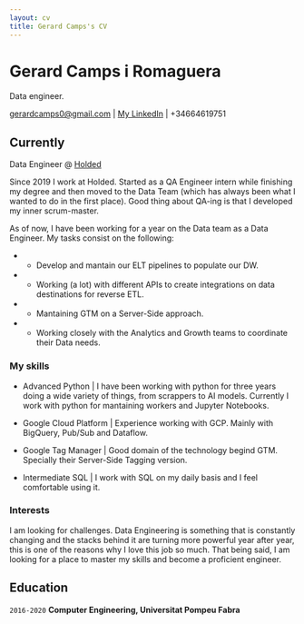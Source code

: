 ```yaml
---
layout: cv
title: Gerard Camps's CV
---
```

# Gerard Camps i Romaguera
Data engineer.

<div id="webaddress">
<a href="gerardcamps0@gmail.com">gerardcamps0@gmail.com</a> |
<a href="https://www.linkedin.com/in/gerard-camps-70b471185">My LinkedIn</a>
| +34664619751
</div>


## Currently

Data Engineer @ [Holded](https://www.linkedin.com/company/holded/)

Since 2019 I work at Holded. Started as a QA Engineer intern while finishing my degree and then moved to the Data Team (which has always been what I wanted to do in the first place). Good thing about QA-ing is that I developed my inner scrum-master. 

As of now, I have been working for a year on the Data team as a Data Engineer. My tasks consist on the following:
* - Develop and mantain our ELT pipelines to populate our DW.
* - Working (a lot) with different APIs to create integrations on data destinations for reverse ETL.
* - Mantaining GTM on a Server-Side approach. 
* - Working closely with the Analytics and Growth teams to coordinate their Data needs. 

### My skills

* Advanced Python | I have been working with python for three years doing a wide variety of things, from scrappers to AI models. Currently I work with python for mantaining workers and Jupyter Notebooks. 

* Google Cloud Platform | Experience working with GCP. Mainly with BigQuery, Pub/Sub and Dataflow.

* Google Tag Manager | Good domain of the technology begind GTM. Specially their Server-Side Tagging version.

* Intermediate SQL | I work with SQL on my daily basis and I feel comfortable using it. 


### Interests

I am looking for challenges. Data Engineering is something that is constantly changing and the stacks behind it are turning more powerful year after year, this is one of the reasons why I love this job so much. That being said, I am looking for a place to master my skills and become a proficient engineer. 


## Education

`2016-2020`
__Computer Engineering, Universitat Pompeu Fabra__



<!-- ### Footer

Last updated: May 2021 -->


